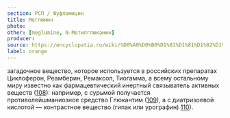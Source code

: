 ```yaml
---
section: РСП / Фуфломицин
title: Меглюмин
photo:
other: [meglumine, N-Метилглюкамин]
producer:
source: https://encyclopatia.ru/wiki/%D0%A0%D0%B0%D1%81%D1%81%D1%82%D1%80%D0%B5%D0%BB%D1%8C%D0%BD%D1%8B%D0%B9_%D1%81%D0%BF%D0%B8%D1%81%D0%BE%D0%BA_%D0%BF%D1%80%D0%B5%D0%BF%D0%B0%D1%80%D0%B0%D1%82%D0%BE%D0%B2
label: orange
---
```


загадочное вещество, которое используется в российских препаратах Циклоферон, Реамберин, Ремаксол, Тиогамма, а всему остальному миру известно как фармацевтический инертный связыватель активных веществ ([108](http://www.chemicalland21.com/lifescience/phar/N-METHYL-D-GLUCAMINE.htm)): например, с сурьмой получается противолейшманиозное средство Глюкантим ([109](https://dx.doi.org/10.1086%2F516267)), а с диатризоевой кислотой — контрастное вещество (гипак или урографин) [110](http://www.drugs.com/international/meglumine-iotroxate.html)).
